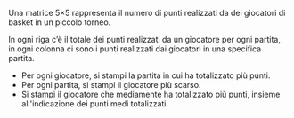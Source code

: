 Una matrice 5×5 rappresenta il numero di punti realizzati da dei giocatori di basket in un piccolo torneo.

In ogni riga c’è il totale dei punti realizzati da un giocatore per ogni partita, in ogni colonna ci sono i punti realizzati dai giocatori in una specifica partita.

- Per ogni giocatore, si stampi la partita in cui ha totalizzato più punti.
- Per ogni partita, si stampi il giocatore più scarso.
- Si stampi il giocatore che mediamente ha totalizzato più punti, insieme 
 all'indicazione dei punti medi totalizzati.